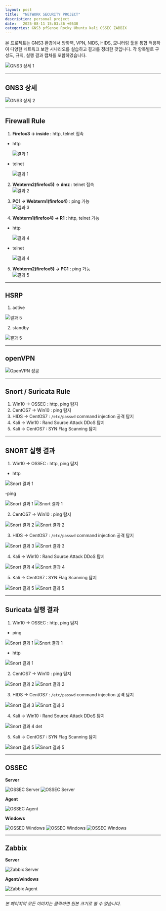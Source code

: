 ```yaml
---
layout: post
title:  "NETWORK SECURITY PROJECT"
description: personal project
date:   2025-08-11 15:03:36 +0530
categories: GNS3 pfSense Rocky Ubuntu kali OSSEC ZABBIX
---
```


본 프로젝트는 GNS3 환경에서 방화벽, VPN, NIDS, HIDS, 모니터링 툴을 통합 적용하여 다양한 네트워크 보안 시나리오를 실습하고 결과를 정리한 것입니다. 각 항목별로 구성도, 규칙, 실행 결과 캡처를 포함하였습니다.

![GNS3 상세 1](/assets/images/popo.PNG)

---

## GNS3 상세

![GNS3 상세 2](/assets/images/popo2.PNG)

---

## Firewall Rule

1. **Firefox3 → inside** : http, telnet 접속  
- http

   ![결과 1](/assets/images/fire3-inside-http.PNG)
  
- telnet
  
   ![결과 1](/assets/images/fire3-inside-telnet.PNG)
  
2. **Webterm2(firefox5) → dmz** : telnet 접속  
   ![결과 2](/assets/images/fire5-dmz-telnet.PNG)

3. **PC1 → Webterm1(firefox4)** : ping 가능  
   ![결과 3](/assets/images/pc1-fire4-ping.PNG)

4. **Webterm1(firefox4) → R1** : http, telnet 가능  
- http

  ![결과 4](/assets/images/web1(fire4)-r1http3333.PNG)
  
- telnet

  ![결과 4](/assets/images/web1(fire4)-r1telnet2222.PNG)
  
5. **Webterm2(firefox5) → PC1** : ping 가능  
   ![결과 5](/assets/images/web2(fire5)-pc1-ping-kkk.PNG)

---
## HSRP
1. active

![결과 5](/assets/images/HSRP-active.PNG)

2. standby

![결과 5](/assets/images/HSRP-standby.PNG)

---

## openVPN

![OpenVPN 성공](/assets/images/openvpn.PNG)

---

## Snort / Suricata Rule

1. Win10 → OSSEC : http, ping 탐지  
2. CentOS7 → Win10 : ping 탐지  
3. HIDS → CentOS7 : `/etc/passwd` command injection 공격 탐지  
4. Kali → Win10 : Rand Source Attack DDoS 탐지  
5. Kali → CentOS7 : SYN Flag Scanning 탐지  

---

## SNORT 실행 결과

1. Win10 → OSSEC : http, ping 탐지  

- http

![Snort 결과 1](/assets/images/snort(win10-ossec)http.PNG)

-ping

![Snort 결과 1](/assets/images/snort(win10-ossec)ping-cmd.PNG)
![Snort 결과 1](/assets/images/snort(win10-ossec)ping.PNG)

2. CentOS7 → Win10 : ping 탐지  

![Snort 결과 2](/assets/images/rocky-win-ping.PNG)
![Snort 결과 2](/assets/images/rocky-win-ping-result.PNG)

3. HIDS → CentOS7 : `/etc/passwd` command injection 공격 탐지

![Snort 결과 3](/assets/images/rockinjectcurl.PNG)
![Snort 결과 3](/assets/images/rockyinjectiondetc.PNG)

4. Kali → Win10 : Rand Source Attack DDoS 탐지

![Snort 결과 4](/assets/images/random-attack.PNG)
![Snort 결과 4](/assets/images/kali-winrandattack444444.PNG)

5. Kali → CentOS7 : SYN Flag Scanning 탐지

![Snort 결과 5](/assets/images/synflagattack.PNG)
![Snort 결과 5](/assets/images/randomattack-detection.PNG)

---

## Suricata 실행 결과

1. Win10 → OSSEC : http, ping 탐지  

- ping

![Snort 결과 1](/assets/images/suriwin-ossec-ping.PNG)
![Snort 결과 1](/assets/images/surwin-ossec-pingdetect.PNG)

- http

![Snort 결과 1](/assets/images/win-ossechttpdet.PNG)

2. CentOS7 → Win10 : ping 탐지  

![Snort 결과 2](/assets/images/surirocky-win-ping.PNG)
![Snort 결과 2](/assets/images/surirocky-winping-det.PNG)

3. HIDS → CentOS7 : `/etc/passwd` command injection 공격 탐지

![Snort 결과 3](/assets/images/suri-injection-attack.PNG)
![Snort 결과 3](/assets/images/suri-injection-detec.PNG)

4. Kali → Win10 : Rand Source Attack DDoS 탐지

![Snort 결과 4](/assets/images/surikali-win-randattack2.PNG)
det

5. Kali → CentOS7 : SYN Flag Scanning 탐지

![Snort 결과 5](/assets/images/surikali-rocky-synattack.PNG)
![Snort 결과 5](/assets/images/suri-kali-rocky-syn-attack-det.PNG)

---

## OSSEC
**Server**  

![OSSEC Server](/assets/images/ossecserver.png)
![OSSEC Server](/assets/images/ossecserver2.png)

**Agent**  

![OSSEC Agent](/assets/images/ossecagent.png)

**Windows**  

![OSSEC Windows](/assets/images/windowossec1.PNG)
![OSSEC Windows](/assets/images/windowossec4tail.PNG)
![OSSEC Windows](/assets/images/ossecwindowfinal.png)

---

## Zabbix
**Server**  

![Zabbix Server](/assets/images/zabbixhome.PNG)

**Agent/windows**  

![Zabbix Agent](/assets/images/zabbixwindowre.PNG)


---

*본 페이지의 모든 이미지는 클릭하면 원본 크기로 볼 수 있습니다.*
